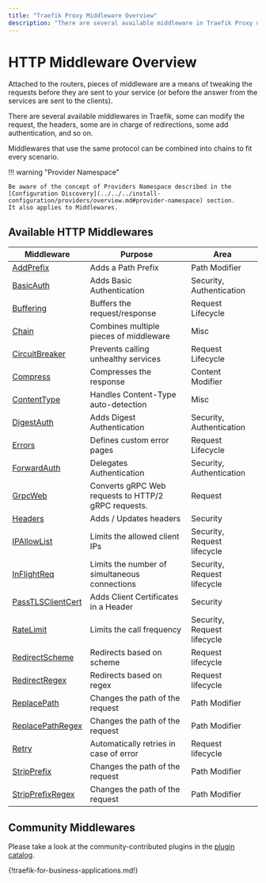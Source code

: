 ```yaml
---
title: "Traefik Proxy Middleware Overview"
description: "There are several available middleware in Traefik Proxy used to modify requests or headers, take charge of redirections, add authentication, and so on."
---
```


# HTTP Middleware Overview

Attached to the routers, pieces of middleware are a means of tweaking the requests before they are sent to your service (or before the answer from the services are sent to the clients).

There are several available middlewares in Traefik, some can modify the request, the headers, some are in charge of redirections, some add authentication, and so on.

Middlewares that use the same protocol can be combined into chains to fit every scenario.

!!! warning "Provider Namespace"

    Be aware of the concept of Providers Namespace described in the [Configuration Discovery](../../../install-configuration/providers/overview.md#provider-namespace) section.
    It also applies to Middlewares.

## Available HTTP Middlewares

| Middleware                                | Purpose                                           | Area                        |
|-------------------------------------------|---------------------------------------------------|-----------------------------|
| <a id="AddPrefix" href="#AddPrefix" title="#AddPrefix">[AddPrefix](addprefix.md)</a> | Adds a Path Prefix                                | Path Modifier               |
| <a id="BasicAuth" href="#BasicAuth" title="#BasicAuth">[BasicAuth](basicauth.md)</a> | Adds Basic Authentication                         | Security, Authentication    |
| <a id="Buffering" href="#Buffering" title="#Buffering">[Buffering](buffering.md)</a> | Buffers the request/response                      | Request Lifecycle           |
| <a id="Chain" href="#Chain" title="#Chain">[Chain](chain.md)</a> | Combines multiple pieces of middleware            | Misc                        |
| <a id="CircuitBreaker" href="#CircuitBreaker" title="#CircuitBreaker">[CircuitBreaker](circuitbreaker.md)</a> | Prevents calling unhealthy services               | Request Lifecycle           |
| <a id="Compress" href="#Compress" title="#Compress">[Compress](compress.md)</a> | Compresses the response                           | Content Modifier            |
| <a id="ContentType" href="#ContentType" title="#ContentType">[ContentType](contenttype.md)</a> | Handles Content-Type auto-detection               | Misc                        |
| <a id="DigestAuth" href="#DigestAuth" title="#DigestAuth">[DigestAuth](digestauth.md)</a> | Adds Digest Authentication                        | Security, Authentication    |
| <a id="Errors" href="#Errors" title="#Errors">[Errors](errorpages.md)</a> | Defines custom error pages                        | Request Lifecycle           |
| <a id="ForwardAuth" href="#ForwardAuth" title="#ForwardAuth">[ForwardAuth](forwardauth.md)</a> | Delegates Authentication                          | Security, Authentication    |
| <a id="GrpcWeb" href="#GrpcWeb" title="#GrpcWeb">[GrpcWeb](grpcweb.md)</a> | Converts gRPC Web requests to HTTP/2 gRPC requests.                           | Request                   |
| <a id="Headers" href="#Headers" title="#Headers">[Headers](headers.md)</a> | Adds / Updates headers                            | Security                    |
| <a id="IPAllowList" href="#IPAllowList" title="#IPAllowList">[IPAllowList](ipallowlist.md)</a> | Limits the allowed client IPs                     | Security, Request lifecycle |
| <a id="InFlightReq" href="#InFlightReq" title="#InFlightReq">[InFlightReq](inflightreq.md)</a> | Limits the number of simultaneous connections     | Security, Request lifecycle |
| <a id="PassTLSClientCert" href="#PassTLSClientCert" title="#PassTLSClientCert">[PassTLSClientCert](passtlsclientcert.md)</a> | Adds Client Certificates in a Header              | Security                    |
| <a id="RateLimit" href="#RateLimit" title="#RateLimit">[RateLimit](ratelimit.md)</a> | Limits the call frequency                         | Security, Request lifecycle |
| <a id="RedirectScheme" href="#RedirectScheme" title="#RedirectScheme">[RedirectScheme](redirectscheme.md)</a> | Redirects based on scheme                         | Request lifecycle           |
| <a id="RedirectRegex" href="#RedirectRegex" title="#RedirectRegex">[RedirectRegex](redirectregex.md)</a> | Redirects based on regex                          | Request lifecycle           |
| <a id="ReplacePath" href="#ReplacePath" title="#ReplacePath">[ReplacePath](replacepath.md)</a> | Changes the path of the request                   | Path Modifier               |
| <a id="ReplacePathRegex" href="#ReplacePathRegex" title="#ReplacePathRegex">[ReplacePathRegex](replacepathregex.md)</a> | Changes the path of the request                   | Path Modifier               |
| <a id="Retry" href="#Retry" title="#Retry">[Retry](retry.md)</a> | Automatically retries in case of error            | Request lifecycle           |
| <a id="StripPrefix" href="#StripPrefix" title="#StripPrefix">[StripPrefix](stripprefix.md)</a> | Changes the path of the request                   | Path Modifier               |
| <a id="StripPrefixRegex" href="#StripPrefixRegex" title="#StripPrefixRegex">[StripPrefixRegex](stripprefixregex.md)</a> | Changes the path of the request                   | Path Modifier               |

## Community Middlewares

Please take a look at the community-contributed plugins in the [plugin catalog](https://plugins.traefik.io/plugins).

{!traefik-for-business-applications.md!}
